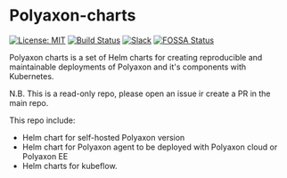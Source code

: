 # Polyaxon-charts

[![License: MIT](https://img.shields.io/badge/License-MIT-green.svg)](LICENSE)
[![Build Status](https://travis-ci.org/polyaxon/polyaxon-charts.svg?branch=master)](https://travis-ci.org/polyaxon/polyaxon-charts)
[![Slack](https://img.shields.io/badge/chat-on%20slack-aadada.svg?logo=slack&longCache=true)](https://join.slack.com/t/polyaxon/shared_invite/enQtMzQ0ODc2MDg1ODc0LTViMjMwY2VlNjQzYzU2NTUzODVlNzBjNDc2NDMyY2M0MDljMDliOWViNDljMDNmZmViZTg1YzFlOWY0YTQwMTM)
[![FOSSA Status](https://app.fossa.com/api/projects/git%2Bgithub.com%2Fpolyaxon%2Fpolyaxon-charts.svg?type=shield)](https://app.fossa.com/projects/git%2Bgithub.com%2Fpolyaxon%2Fpolyaxon-charts?ref=badge_shield)

Polyaxon charts is a set of Helm charts for creating reproducible and maintainable deployments of Polyaxon and it's components with Kubernetes.

N.B. This is a read-only repo, please open an issue ir create a PR in the main repo. 

This repo include: 

 * Helm chart for self-hosted Polyaxon version
 * Helm chart for Polyaxon agent to be deployed with Polyaxon cloud or Polyaxon EE
 * Helm charts for kubeflow. 
